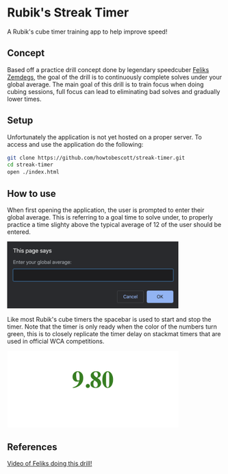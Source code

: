 # Rubik's Streak Timer
A Rubik's cube timer training app to help improve speed!

## Concept
Based off a practice drill concept done by legendary speedcuber [Feliks Zemdegs](https://www.worldcubeassociation.org/persons/2009ZEMD01), the goal of the drill is to continuously complete solves under your global average. The main goal of this drill is to train focus when doing cubing sessions, full focus can lead to eliminating bad solves and gradually lower times.

## Setup
Unfortunately the application is not yet hosted on a proper server. To access and use the application do the following:
```bash
git clone https://github.com/howtobescott/streak-timer.git
cd streak-timer 
open ./index.html
```
## How to use
When first opening the application, the user is prompted to enter their global average. This is referring to a goal time to solve under, to properly practice a time slighty above the typical average of 12 of the user should be entered.

<img src="images/avg.png" width="400">

Like most Rubik's cube timers the spacebar is used to start and stop the timer. Note that the timer is only ready when the color of the numbers turn green, this is to closely replicate the timer delay on stackmat timers that are used in official WCA competitions.

<img src="images/green.png" width="400">

## References
[Video of Feliks doing this drill!](https://www.youtube.com/watch?v=UGOGvAQKSXE)
